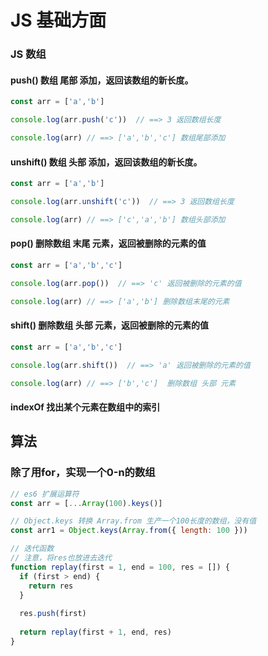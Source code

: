 # JS 基础方面

### JS 数组

#### push() 数组 尾部 添加，返回该数组的新长度。
```javascript
const arr = ['a','b']

console.log(arr.push('c'))  // ==> 3 返回数组长度

console.log(arr) // ==> ['a','b','c'] 数组尾部添加 
```

#### unshift() 数组 头部 添加，返回该数组的新长度。
```javascript
const arr = ['a','b']

console.log(arr.unshift('c'))  // ==> 3 返回数组长度

console.log(arr) // ==> ['c','a','b'] 数组头部添加 

```

#### pop() 删除数组 末尾 元素，返回被删除的元素的值
```javascript
const arr = ['a','b','c']

console.log(arr.pop())  // ==> 'c' 返回被删除的元素的值

console.log(arr) // ==> ['a','b'] 删除数组末尾的元素
```

#### shift() 删除数组 头部 元素，返回被删除的元素的值
```javascript
const arr = ['a','b','c']

console.log(arr.shift())  // ==> 'a' 返回被删除的元素的值

console.log(arr) // ==> ['b','c']  删除数组 头部 元素
```

#### indexOf 找出某个元素在数组中的索引
     
     
## 算法
### 除了用for，实现一个0-n的数组
```javascript
// es6 扩展运算符
const arr = [...Array(100).keys()]

// Object.keys 转换 Array.from 生产一个100长度的数组，没有值
const arr1 = Object.keys(Array.from({ length: 100 }))

// 迭代函数
// 注意，将res也放进去迭代
function replay(first = 1, end = 100, res = []) {
  if (first > end) {
    return res
  }
  
  res.push(first)
  
  return replay(first + 1, end, res)
}
```
